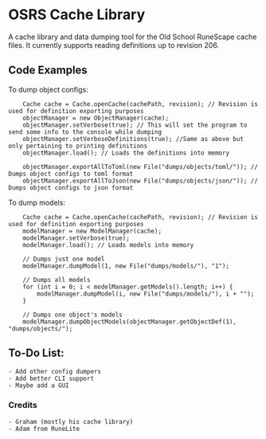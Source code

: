 # OSRS Cache Library
A cache library and data dumping tool for the Old School RuneScape cache files.
It currently supports reading definitions up to revision 206.

## Code Examples

To dump object configs:

        Cache cache = Cache.openCache(cachePath, revision); // Revision is used for definition exporting purposes
        objectManager = new ObjectManager(cache); 
        objectManager.setVerbose(true); // This will set the program to send some info to the console while dumping
        objectManager.setVerboseDefinitions(true); //Same as above but only pertaining to printing definitions
        objectManager.load(); // Loads the definitions into memory

        objectManager.exportAllToToml(new File("dumps/objects/toml/")); // Dumps object configs to toml format
        objectManager.exportAllToJson(new File("dumps/objects/json/")); // Dumps object configs to json format
        
To dump models:

        Cache cache = Cache.openCache(cachePath, revision); // Revision is used for definition exporting purposes
        modelManager = new ModelManager(cache);
        modelManager.setVerbose(true);
        modelManager.load(); // Loads models into memory
        
        // Dumps just one model
        modelManager.dumpModel(1, new File("dumps/models/"), "1");

        // Dumps all models
        for (int i = 0; i < modelManager.getModels().length; i++) {
            modelManager.dumpModel(i, new File("dumps/models/"), i + "");
        }

        // Dumps one object's models
        modelManager.dumpObjectModels(objectManager.getObjectDef(1), "dumps/objects/");
        
                
## To-Do List:

    - Add other config dumpers
    - Add better CLI support
    - Maybe add a GUI

### Credits
    - Graham (mostly his cache library)
    - Adam from RuneLite